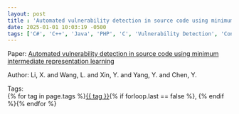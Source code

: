 ```yaml
---
layout: post
title : 'Automated vulnerability detection in source code using minimum intermediate representation learning'
date: 2025-01-01 10:03:19 -0500
tags: ['C#', 'C++', 'Java', 'PHP', 'C', 'Vulnerability Detection', 'Convolutional Neural Network', 'Tokenizer']
---
```

Paper: [Automated vulnerability detection in source code using minimum intermediate representation learning](https://www.mdpi.com/2076-3417/10/5/1692)

Author: Li, X. and Wang, L. and Xin, Y. and Yang, Y. and Chen, Y.




 Tags:  
        <span>{% for tag in page.tags %}<a href="/tags/#{{ tag | slugify }}">{{ tag }}</a>{% if forloop.last == false %}, {% endif %}{% endfor %}</span>
